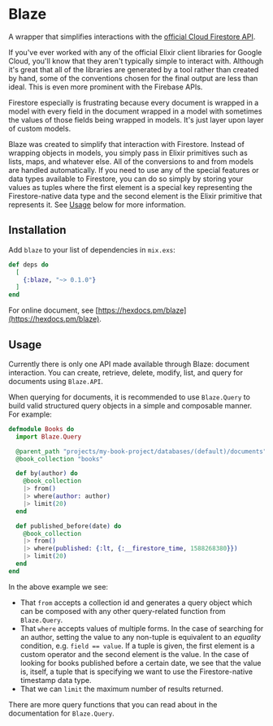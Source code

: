 # Blaze

A wrapper that simplifies interactions with the
[official Cloud Firestore API](https://github.com/googleapis/elixir-google-api/tree/master/clients/firestore).

If you've ever worked with any of the official Elixir client libraries for
Google Cloud, you'll know that they aren't typically simple to interact with.
Although it's great that all of the libraries are generated by a tool rather
than created by hand, some of the conventions chosen for the final output are
less than ideal. This is even more prominent with the Firebase APIs.

Firestore especially is frustrating because every document is wrapped in a model
with every field in the document wrapped in a model with sometimes the values of
those fields being wrapped in models. It's just layer upon layer of custom
models.

Blaze was created to simplify that interaction with Firestore. Instead of
wrapping objects in models, you simply pass in Elixir primitives such as lists,
maps, and whatever else. All of the conversions to and from models are handled
automatically. If you need to use any of the special features or data types
available to Firestore, you can do so simply by storing your values as tuples
where the first element is a special key representing the Firestore-native data
type and the second element is the Elixir primitive that represents it. See
[Usage](#usage) below for more information.

## Installation

Add `blaze` to your list of dependencies in `mix.exs`:

```elixir
def deps do
  [
    {:blaze, "~> 0.1.0"}
  ]
end
```

For online document, see [https://hexdocs.pm/blaze](https://hexdocs.pm/blaze).

## Usage

Currently there is only one API made available through Blaze: document
interaction. You can create, retrieve, delete, modify, list, and query for
documents using `Blaze.API`.

When querying for documents, it is recommended to use `Blaze.Query` to build
valid structured query objects in a simple and composable manner. For example:

```elixir
defmodule Books do
  import Blaze.Query

  @parent_path "projects/my-book-project/databases/(default)/documents"
  @book_collection "books"

  def by(author) do
    @book_collection
    |> from()
    |> where(author: author)
    |> limit(20)
  end

  def published_before(date) do
    @book_collection
    |> from()
    |> where(published: {:lt, {:__firestore_time, 1588268380}})
    |> limit(20)
  end
end
```

In the above example we see:

- That `from` accepts a collection id and generates a query object which can be
composed with any other query-related function from `Blaze.Query`.
- That `where` accepts values of multiple forms. In the case of searching for an
author, setting the value to any non-tuple is equivalent to an _equality_
condition, e.g. `field == value`. If a tuple is given, the first element is a
custom operator and the second element is the value. In the case of looking for
books published before a certain date, we see that the value is, itself, a tuple
that is specifying we want to use the Firestore-native timestamp data type.
- That we can `limit` the maximum number of results returned.

There are more query functions that you can read about in the documentation for
`Blaze.Query`.

